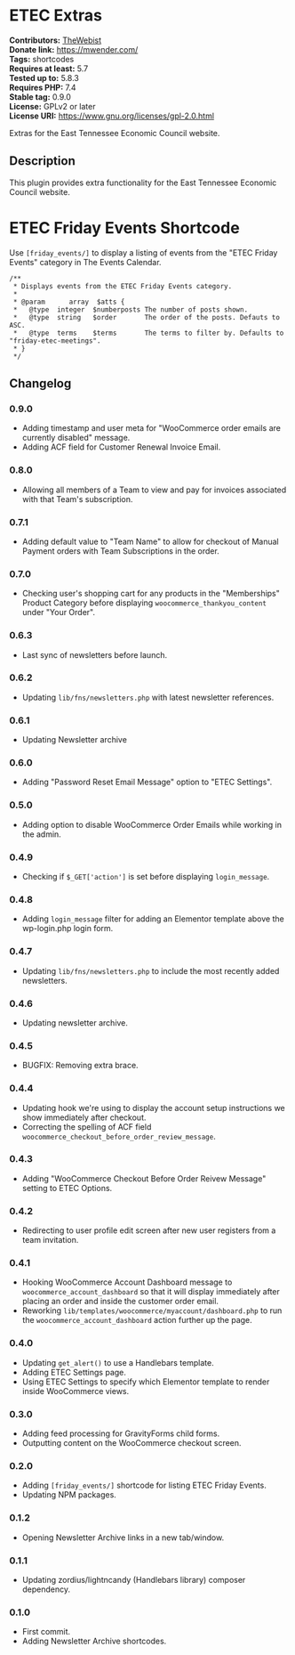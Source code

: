 # ETEC Extras #
**Contributors:** [TheWebist](https://profiles.wordpress.org/TheWebist)  
**Donate link:** https://mwender.com/  
**Tags:** shortcodes  
**Requires at least:** 5.7  
**Tested up to:** 5.8.3  
**Requires PHP:** 7.4  
**Stable tag:** 0.9.0  
**License:** GPLv2 or later  
**License URI:** https://www.gnu.org/licenses/gpl-2.0.html  

Extras for the East Tennessee Economic Council website.

## Description ##

This plugin provides extra functionality for the East Tennessee Economic Council website.

# ETEC Friday Events Shortcode #

Use `[friday_events/]` to display a listing of events from the "ETEC Friday Events" category in The Events Calendar.

```
/**
 * Displays events from the ETEC Friday Events category.
 *
 * @param      array  $atts {
 *   @type  integer  $numberposts The number of posts shown.
 *   @type  string   $order       The order of the posts. Defauts to ASC.
 *   @type  terms    $terms       The terms to filter by. Defaults to "friday-etec-meetings".
 * }
 */
```

## Changelog ##

### 0.9.0 ###
* Adding timestamp and user meta for "WooCommerce order emails are currently disabled" message.
* Adding ACF field for Customer Renewal Invoice Email.

### 0.8.0 ###
* Allowing all members of a Team to view and pay for invoices associated with that Team's subscription.

### 0.7.1 ###
* Adding default value to "Team Name" to allow for checkout of Manual Payment orders with Team Subscriptions in the order.

### 0.7.0 ###
* Checking user's shopping cart for any products in the "Memberships" Product Category before displaying `woocommerce_thankyou_content` under "Your Order".

### 0.6.3 ###
* Last sync of newsletters before launch.

### 0.6.2 ###
* Updating `lib/fns/newsletters.php` with latest newsletter references.

### 0.6.1 ###
* Updating Newsletter archive

### 0.6.0 ###
* Adding "Password Reset Email Message" option to "ETEC Settings".

### 0.5.0 ###
* Adding option to disable WooCommerce Order Emails while working in the admin.

### 0.4.9 ###
* Checking if `$_GET['action']` is set before displaying `login_message`.

### 0.4.8 ###
* Adding `login_message` filter for adding an Elementor template above the wp-login.php login form.

### 0.4.7 ###
* Updating `lib/fns/newsletters.php` to include the most recently added newsletters.

### 0.4.6 ###
* Updating newsletter archive.

### 0.4.5 ###
* BUGFIX: Removing extra brace.

### 0.4.4 ###
* Updating hook we're using to display the account setup instructions we show immediately after checkout.
* Correcting the spelling of ACF field `woocommerce_checkout_before_order_review_message`.

### 0.4.3 ###
* Adding "WooCommerce Checkout Before Order Reivew Message" setting to ETEC Options.

### 0.4.2 ###
* Redirecting to user profile edit screen after new user registers from a team invitation.

### 0.4.1 ###
* Hooking WooCommerce Account Dashboard message to `woocommerce_account_dashboard` so that it will display immediately after placing an order and inside the customer order email.
* Reworking `lib/templates/woocommerce/myaccount/dashboard.php` to run the `woocommerce_account_dashboard` action further up the page.

### 0.4.0 ###
* Updating `get_alert()` to use a Handlebars template.
* Adding ETEC Settings page.
* Using ETEC Settings to specify which Elementor template to render inside WooCommerce views.

### 0.3.0 ###
* Adding feed processing for GravityForms child forms.
* Outputting content on the WooCommerce checkout screen.

### 0.2.0 ###
* Adding `[friday_events/]` shortcode for listing ETEC Friday Events.
* Updating NPM packages.

### 0.1.2 ###
* Opening Newsletter Archive links in a new tab/window.

### 0.1.1 ###
* Updating zordius/lightncandy (Handlebars library) composer dependency.

### 0.1.0 ###
* First commit.
* Adding Newsletter Archive shortcodes.
